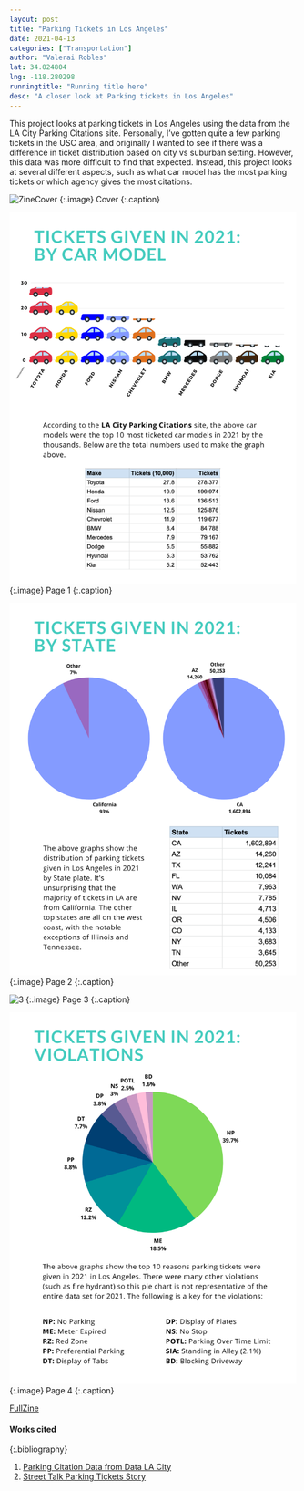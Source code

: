```yaml
---
layout: post
title: "Parking Tickets in Los Angeles"
date: 2021-04-13
categories: ["Transportation"]
author: "Valerai Robles"
lat: 34.024804
lng: -118.280298
runningtitle: "Running title here"
desc: "A closer look at Parking tickets in Los Angeles"
---
```


This project looks at parking tickets in Los Angeles using the data from the LA City Parking Citations site. Personally, I’ve gotten quite a few parking tickets in the USC area, and originally I wanted to see if there was a difference in ticket distribution based on city vs suburban setting. However, this data was more difficult to find that expected. Instead, this project looks at several different aspects, such as what car model has the most parking tickets or which agency gives the most citations.

![ZineCover](images/Robles_Cover.png)
   {:.image}
Cover
   {:.caption}
   
   ![1](images/Robles_1.png)
   {:.image}
Page 1
   {:.caption}
   
   ![2](images/Robles_2.png)
   {:.image}
Page 2
   {:.caption}
   
   ![3](images/Robles_3.png)
   {:.image}
Page 3
   {:.caption}
   
   ![4](images/Robles_4.png)
   {:.image}
Page 4
   {:.caption}
   
[FullZine](images/Robles_FullZine.pdf)


#### Works cited

{:.bibliography}
1. [Parking Citation Data from Data LA City](https://data.lacity.org/Transportation/Parking-Citations/wjz9-h9np/data)
2. [Street Talk Parking Tickets Story](https://lacontroller.org/data-stories-and-maps/street-talk-parking-tickets-in-la/)

